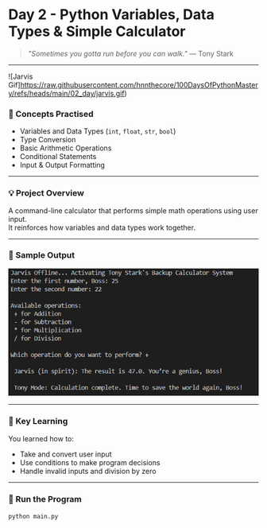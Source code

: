 # Day 2 - Python Variables, Data Types & Simple Calculator

> *"Sometimes you gotta run before you can walk."* — Tony Stark

---
![Jarvis Gif]https://raw.githubusercontent.com/hnnthecore/100DaysOfPythonMastery/refs/heads/main/02_day/jarvis.gif)

### 🧠 Concepts Practised
- Variables and Data Types (`int`, `float`, `str`, `bool`)
- Type Conversion
- Basic Arithmetic Operations
- Conditional Statements
- Input & Output Formatting

---

### 💡 Project Overview
A command-line calculator that performs simple math operations using user input.  
It reinforces how variables and data types work together.

---

### 🧩 Sample Output
![Calculator Output](https://raw.githubusercontent.com/hnnthecore/100DaysOfPythonMastery/refs/heads/main/02_day/day2_output.png)

---

### 🧠 Key Learning
You learned how to:
- Take and convert user input  
- Use conditions to make program decisions  
- Handle invalid inputs and division by zero  

---

### 🚀 Run the Program
```bash
python main.py

